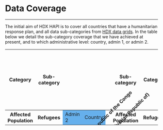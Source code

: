 # Data Coverage

---

The initial aim of HDX HAPI is to cover all countries that have a
humanitarian response plan, and all data sub-categories from
[HDX data grids](https://data.humdata.org/dashboards/overview-of-data-grids).
In the table below we detail the sub-category coverage that we have achieved
at present, and to which administrative level: country, admin 1, or admin 2.

<style>
  .data-cell {
    background-color: #66B0EC; /* HDX sapphire light */;
  }

  th.rotate {
    white-space: nowrap;
    vertical-align: bottom;
    text-align: left;
    height: 200px;
  }
  th.rotate > div {
    transform: translate(20px, 150px) rotate(-45deg);
    width: 1px;
  }
  th.rotate > div > span {
    padding: 0px 0px;
  }

  th.horizontal {
    vertical-align: center;
    text-align: center;
  }

</style>

<table>
  <thead>
    <tr>
      <th class="horizontal">Category</th>
      <th class="horizontal">Sub-category</th>
      <th class="rotate"><div><span>Demogcratic Republic of the Congo</span></div></th>
      <th class="rotate"><div><span>Venezuela (Bolivarian Republic of)</span></div></th>
      <th class="rotate"><div><span>Afghanistan</span></div></th>
      <th class="horizontal">Sub-category</th>
      <th class="horizontal">Category</th>
    </tr>
  </thead>
  <tbody>
    <tr>
      <th>Affected Population</th>
      <th>Refugees</th>
      <td class="data-cell">Admin 2</td>
      <td class="data-cell">Country</td>
      <td></td>
      <th>Affected Population</th>
      <th>Refugees</th>
    </tr>
  </tbody>
</table>
